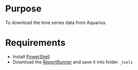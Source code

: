 # Purpose

To download the time series data from Aquarius.

# Requirements

- Install [PowerShell](https://www.microsoft.com/store/productId/9MZ1SNWT0N5D?ocid=pdpshare)
- Download the [ReportRunner](https://github.com/AquaticInformatics/getting-started/releases/ReportRunner) and save it into folder `_tools`

